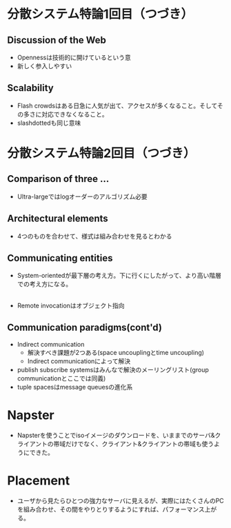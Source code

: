 # 分散システム特論1回目（つづき）
## Discussion of the Web
- Opennessは技術的に開けているという意
- 新しく参入しやすい

## Scalability
- Flash crowdsはある日急に人気が出て、アクセスが多くなること。そしてその多さに対応できなくなること。
- slashdottedも同じ意味

# 分散システム特論2回目（つづき）
## Comparison of three ...
- Ultra-largeではlogオーダーのアルゴリズム必要

## Architectural elements
- 4つのものを合わせて、様式は組み合わせを見るとわかる

## Communicating entities
- System-orientedが最下層の考え方。下に行くにしたがって、より高い階層での考え方になる。

## 
- Remote invocationはオブジェクト指向

## Communication paradigms(cont'd)
- Indirect communication
	- 解決すべき課題が2つある(space uncouplingとtime uncoupling)
	- Indirect communicationによって解決
- publish subscribe systemsはみんなで解決のメーリングリスト(group communicationとここでは同義)
- tuple spacesはmessage queuesの進化系

# Napster
- Napsterを使うことでisoイメージのダウンロードを、いままでのサーバ&クライアントの帯域だけでなく、クライアント&クライアントの帯域も使うようにできた。
# Placement
- ユーザから見たらひとつの強力なサーバに見えるが、実際にはたくさんのPCを組み合わせ、その間をやりとりするようにすれば、パフォーマンス上がる。
